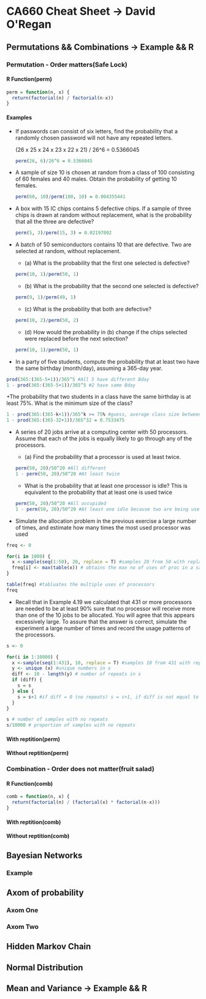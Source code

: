 # CA660 Cheat Sheet -> David O'Regan

## Permutations && Combinations -> Example && R

### Permutation - Order matters(Safe Lock)

#### R Function(perm)

```r
perm = function(n, x) {
  return(factorial(n) / factorial(n-x))
}
```

#### Examples

+ If passwords can consist of six letters, find the probability that a randomly chosen password will not have any repeated letters.

  (26 x 25 x 24 x 23 x 22 x 21) / 26^6 = 0.5366045

  ```r
  perm(26, 6)/26^6 = 0.5366045
  ```

+ A sample of size 10 is chosen at random from a class of 100 consisting of 60 females and 40 males. Obtain the probability of getting 10 females.

  ```r
  perm(60, 10)/perm(100, 10) = 0.004355441
  ```

+ A box with 15 IC chips contains 5 defective chips. If a sample of three chips is drawn at random without replacement, what is the probability that all the three are defective?

  ```r
  perm(5, 3)/perm(15, 3) = 0.02197802
  ```

+ A batch of 50 semiconductors contains 10 that are defective. Two are selected at random, without replacement.
  + (a) What is the probability that the first one selected is defective?
  ```r
  perm(10, 1)/perm(50, 1)
  ```

  + (b) What is the probability that the second one selected is defective?
  ```r
  perm(9, 1)/perm(49, 1)
  ```

  + (c) What is the probability that both are defective?
  ```r
  perm(10, 2)/perm(50, 2)
  ```

  + (d) How would the probability in (b) change if the chips selected were replaced before the next selection?
  ```r
  perm(10, 1)/perm(50, 1)
  ```

+ In a party of five students, compute the probability that at least two have the same birthday (month/day), assuming a 365-day year.

```r
prod(365:(365-5+1))/365^5 #All 5 have different Bday
1 - prod(365:(365-5+1))/365^5 #2 have same Bday
```

+The probability that two students in a class have the same birthday is at least 75%. What is the minimum size of the class?

```r
1 - prod(365:(365-k+1))/365^k >= 75% #guess, average class size between 20 && 40
1 - prod(365:(365-32+1))/365^32 = 0.7533475
```

+ A series of 20 jobs arrive at a computing center with 50 processors. Assume that each of the jobs is equally likely to go through any of the processors.

  + (a) Find the probability that a processor is used at least twice.
  ```r
  perm(50, 20)/50^20 #All different
  1 - perm(50, 20)/50^20 #At least twice
  ```

  + What is the probability that at least one processor is idle? This is equivalent to the probability that at least one is used twice
  ```r
  perm(50, 20)/50^20 #All occupided
  1 - perm(50, 20)/50^20 #At least one idle because two are being used
  ```

+ Simulate the allocation problem in the previous exercise a large number of times, and estimate how many times the most used processor was used

```r
freq <- 0

for(i in 1000) {
  x <-sample(seq(1:50), 20, replace = T) #samples 20 from 50 with replacement
  freq[i] <- max(table(x)) # obtains the max no of uses of proc in a sample.
}

table(freq) #tabluates the multiple uses of processors
freq
```

+ Recall that in Example 4.19 we calculated that 431 or more processors are needed to be at least 90% sure that no processor will receive more than one of the 10 jobs to be allocated. You will agree that this appears excessively large. To assure that the answer is correct, simulate the experiment a large number of times and record the usage patterns of the processors.

```r
s <- 0

for(i in 1:10000) {
  x <-sample(seq(1:431), 10, replace = T) #samples 10 from 431 with replacement
  y <- unique (x) #unique numbers in x
  diff <- 10 - length(y) # number of repeats in x
  if (diff) {
    s = s
  } else {
    s = s+1 #if diff = 0 (no repeats) s = s+1, if diff is not equal to 0 s remains the same
  }
}

s # number of samples with no repeats
s/10000 # proportion of samples with no repeats
```

#### With reptition(perm)

#### Without reptition(perm)

### Combination - Order does not matter(fruit salad)

#### R Function(comb)

```r
comb = function(n, x) {
  return(factorial(n) / (factorial(x) * factorial(n-x)))
}
```

#### With reptition(comb)

#### Without reptition(comb)

## Bayesian Networks

### Example

## Axom of probability

### Axom One

### Axom Two

## Hidden Markov Chain

## Normal Distribution

## Mean and Variance -> Example && R
